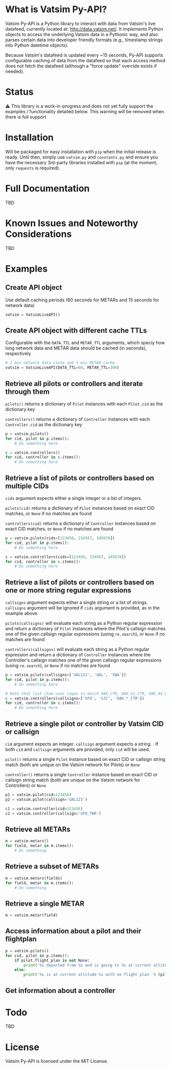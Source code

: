 # What is Vatsim Py-API?
Vatsim Py-API is a Python library to interact with data from Vatsim's live datafeed, currently located at: http://data.vatsim.net/. It implements Python objects to access the underlying Vatsim data in a Pythonic way, and also parses certain data into developer friendly formats (e.g., timestamp strings into Python datetime objects). 

Because Vatsim's datafeed is updated every ~15 seconds, Py-API supports configurable caching of data from the datafeed so that each access method does not fetch the datafeed (although a "force update" override exists if needed).

# Status
:warning: This library is a work-in-progress and does not yet fully support the examples / functionality detailed below. This warning will be removed when there is full support

# Installation
Will be packaged for easy installation with `pip` when the initial release is ready. Until then, simply use `vatsim.py` and `constants.py` and ensure you have the necessary 3rd-party libraries installed with `pip` (at the moment, only `requests` is required).

# Full Documentation
TBD

# Known Issues and Noteworthy Considerations
TBD

# Examples

## Create API object
Use default caching periods (60 seconds for METARs and 15 seconds for network data)
```python
vatsim = VatsimLiveAPI()
```

## Create API object with different cache TTLs
Configurable with the `DATA_TTL` and `METAR_TTL` arguments, which speciy how long network data and METAR data should be cached (in seconds), respectively
```python
# 1 min network data cache and 5 min METAR cache
vatsim = VatsimLiveAPI(DATA_TTL=60, METAR_TTL=300)
```

## Retrieve all pilots or controllers and iterate through them
`pilots()` returns a dictionary of `Pilot` instances with each `Pilot.cid` as the dictionary key

`controllers()` returns a dictionary of `Controller` instances with each `Controller.cid` as the dictionary key
```python
p = vatsim.pilots()
for cid, pilot in p.items():
    # Do something here

c = vatsim.controllers()
for cid, controller in c.items():
    # Do something here
```

## Retrieve a list of pilots  or controllers based on multiple CIDs
`cids` argument expects either a single integer or a list of integers.

`pilots(cid)` returns a dictionary of `Pilot` instances based on exact CID matches, or `None` if no matches are found

`controllers(cid)` returns a dictionary of `Controller` instances based on exact CID matches, or `None` if no matches are found
```python
p = vatsim.pilots(cids=[123456, 234567, 345678])
for cid, pilot in p.items():
    # Do something here

c = vatsim.controllers(cids=[123456, 234567, 345678])
for cid, controller in c.items():
    # Do something here
```

## Retrieve a list of pilots or controllers based on one or more string regular expressions
`callsigns` argument expects either a single string or a list of strings. `callsigns` argument will be ignored if `cids` argument is provided, as in the example above.

`pilots(callsigns)` will evaluate each string as a Python regular expression and return a dictionary of `Pilot` instances where the Pilot's callsign matches one of the given callsign regular expressions (using `re.search`), or `None` if no matches are found

`controllers(callsigns)` will evaluate each string as a Python regular expression and return a dictionary of `Controller` instances where the Controller's callsign matches one of the given callsign regular expressions (using `re.search`), or `None` if no matches are found
```python
p = vatsim.pilots(callsigns=['UAL123', 'UAL', 'SWA'])
for cid, pilot in p.items():
    # Do something here

# Note that last item uses regex to match OAK_CTR, OAK_41_CTR, OAK_44_CTR, etc. but not OAK_GND
c = vatsim.controllers(callsigns=['SFO', 'SJC', 'OAK.*_CTR'])
for cid, controller in c.items():
    # Do something here
```

## Retrieve a single pilot or controller by Vatsim CID or callsign
`cid` argument expects an integer. `callsign` argument expects a string. . If both `cid` and `callsign` arguments are provided, only `cid` will be used.

`pilot()` returns a single `Pilot` instance based on exact CID or callsign string match (both are unique on the Vatsim network for Pilots) or `None`

`controller()` returns a single `Controller` instance based on exact CID or callsign string match (both are unique on the Vatsim network for Controllers) or `None`
```python
p1 = vatsim.pilot(cid=123456)
p2 = vatsim.pilot(callsign='UAL123')

c1 = vatsim.controller(cid=123456)
c2 = vatsim.controller(callsign='SFO_TWR')
```

## Retrieve all METARs
```python
m = vatsim.metars()
for field, metar in m.items():
    # Do something
```

## Retrieve a subset of METARs
```python
m = vatsim.metars(fields)
for field, metar in m.items():
    # Do something
```

## Retrieve a single METAR
```python
m = vatsim.metar(field)
```

## Access information about a pilot and their flightplan
```python
p = vatsim.pilots()
for cid, pilot in p.items():
    if pilot.flight_plan is not None:
        print('%s departed from %s and is going to %s at current altitude %i' % (pilot.callsign, pilot.flight_plan.departure, pilot.flight_plan.arrival, pilot.altitude))
    else:
        print('%s is at current altitude %i with no flight plan' % (pilot.callsign, pilot.altitude))
```

## Get information about a controller


# Todo
TBD

# License
Vatsim Py-API is licensed under the MIT License.

